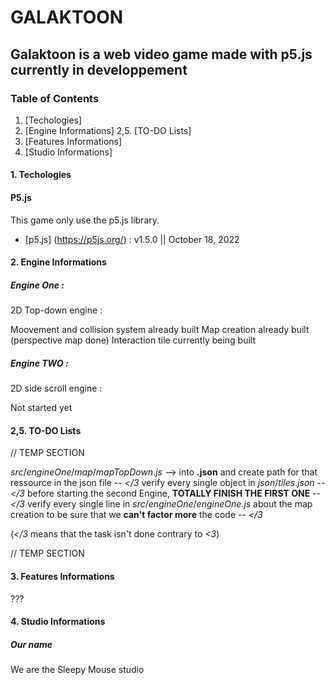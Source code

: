 # GALAKTOON
## Galaktoon is a web video game made with p5.js currently in developpement

### Table of Contents

1. [Techologies]
2. [Engine Informations]
2,5. [TO-DO Lists]
3. [Features Informations]
4. [Studio Informations]

#### 1. Techologies

#### P5.js

This game only use the p5.js library.
* [p5.js] (https://p5js.org/) : v1.5.0 || October 18, 2022


#### 2. Engine Informations

##### Engine One :

2D Top-down engine :

Moovement and collision system already built
Map creation already built (perspective map done) 
Interaction tile currently being built

##### Engine TWO :

2D side scroll engine :

Not started yet

#### 2,5. TO-DO Lists
// TEMP SECTION

$src/engineOne/map/mapTopDown.js$ --> into **.json** and create path for that ressource in the json file -- *</3*
verify every single object in $json/tiles.json$ -- *</3*
before starting the second Engine, **TOTALLY FINISH THE FIRST ONE** -- *</3*
verify every single line in $src/engineOne/engineOne.js$ about the map creation to be sure that we **can't factor more** the code -- *</3*

(*</3* means that the task isn't done contrary to *<3*)

// TEMP SECTION
#### 3. Features Informations

???

#### 4. Studio Informations

##### Our name

We are the Sleepy Mouse studio